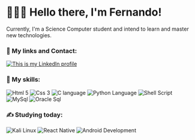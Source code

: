 # 👨🏻‍💻 Hello there, I'm Fernando!
Currently, I'm a Science Computer student and intend to learn and master new technologies.

### 🔗 My links and Contact:

<a href="https://www.linkedin.com/in/luiz-fernando-parizzi/" target="_blank" rel="noopener noreferrer"><img src="https://img.shields.io/badge/LinkedIn-0077B5?style=for-the-badge&logo=linkedin&logoColor=white" alt="This is my LinkedIn profile"></a></a>

### 🚀 My skills:

  <img src="https://img.shields.io/badge/HTML5-E34F26?style=for-the-badge&logo=html5&logoColor=white" alt="Html 5"> <img src="https://img.shields.io/badge/CSS-239120?&style=for-the-badge&logo=css3&logoColor=white" alt="Css 3"> <img src="https://img.shields.io/badge/C-00599C?style=for-the-badge&logo=c&logoColor=white" alt="C language"> <img src="https://img.shields.io/badge/Python-14354C?style=for-the-badge&logo=python&logoColor=white" alt="Python Language"> <img src="https://img.shields.io/badge/Shell_Script-121011?style=for-the-badge&logo=gnu-bash&logoColor=white" alt="Shell Script"> <img src="https://img.shields.io/badge/MySQL-00000F?style=for-the-badge&logo=mysql&logoColor=white" alt="MySql"> <img src="https://img.shields.io/badge/oracle_Sql-F80000?style=for-the-badge&logo=Oracle&logoColor=white" alt="Oracle Sql">

### ✍ Studying today:

  <img src="https://img.shields.io/badge/Kali_Linux-557C94?style=for-the-badge&logo=kalilinux&logoColor=black" alt="Kali Linux"> <img src="https://img.shields.io/badge/React_Native-20232A?style=for-the-badge&logo=react&logoColor=61DAFB" alt="React Native"> <img src="https://img.shields.io/badge/Android-3DDC84?style=for-the-badge&logo=android&logoColor=white" alt="Android Development">

<!-- Glad you are here! This is a signal that you like what you've seen. If you are trying to create you own portfolio, fell free to use my ideas as an inspiration.
If you are hiring developers, fell free to mensage me on WhatsApp, check my LinkedIn (I have a english profile translated by myself) or even Facebook "Fernando Parizzi".
My main language is Portuguese and I currently live in Brazil. -->

<!-- The process to open "My links and Cotact" badges in another tab seems not work on GitHub -->
